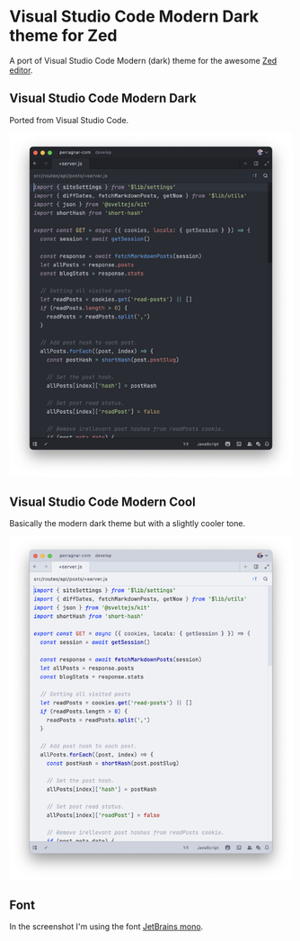 # Visual Studio Code Modern Dark theme for Zed

A port of Visual Studio Code Modern (dark) theme for the awesome [Zed editor](https://zed.dev).

## Visual Studio Code Modern Dark

Ported from Visual Studio Code.

![Visual Studio Code Moden Dark](https://raw.githubusercontent.com/perragnar/zed-theme-siri/main/assets/screenshot-siri-dark.png)

## Visual Studio Code Modern Cool

Basically the modern dark theme but with a slightly cooler tone.

![Visual Studio Code Modern Cool](https://raw.githubusercontent.com/perragnar/zed-theme-siri/main/assets/screenshot-siri-light.png)

## Font

In the screenshot I'm using the font [JetBrains mono](https://www.jetbrains.com/lp/mono).
